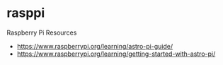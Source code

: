 # rasppi
Raspberry Pi Resources
- https://www.raspberrypi.org/learning/astro-pi-guide/
- https://www.raspberrypi.org/learning/getting-started-with-astro-pi/
